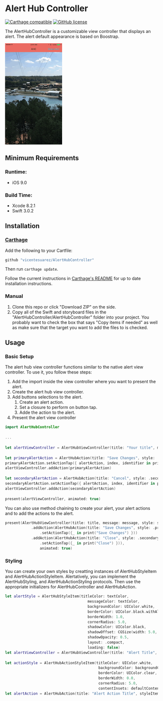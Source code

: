 # Alert Hub Controller
[![Carthage compatible](https://img.shields.io/badge/Carthage-compatible-4BC51D.svg?style=flat)](https://github.com/Carthage/Carthage)
[![GitHub license](https://img.shields.io/badge/license-MIT-lightgrey.svg)](./LICENSE)

The AlertHubController is a customizable view controller that displays an alert. The alert default appearance is based on Boostrap.

![Alert Hub Controller Demo](media/AlertHubControllerDemo.gif?raw=true "Alert Hub Controller Demo")

## Minimum Requirements

### Runtime:
- iOS 9.0

### Build Time:
- Xcode 8.2.1
- Swift 3.0.2

## Installation

### [Carthage]

[Carthage]: https://github.com/Carthage/Carthage

Add the following to your Cartfile:

```ruby
github "vicentesuarez/AlertHubController"
```

Then run `carthage update`.

Follow the current instructions in [Carthage's README][carthage-installation]
for up to date installation instructions.

[carthage-installation]: https://github.com/Carthage/Carthage/blob/master/README.md

### Manual

1. Clone this repo or click "Download ZIP" on the side.
2. Copy all of the Swift and storyboard files in the "AlertHubController/AlertHubController" folder into your project. You probably want to check the box that says "Copy items if needed" as well as make sure that the target you want to add the files to is checked.

## Usage

### Basic Setup

The alert hub view controller functions similar to the native alert view controller. To use it, you follow these steps:

1. Add the import inside the view controller where you want to present the alert.
2. Create the alert hub view controller.
3. Add buttons selections to the alert.
    1. Create an alert action.
    2. Set a closure to perform on button tap.
    3. Adde the action to the alert.
3. Present the alert view controller

```swift
import AlertHubController

...

let alertViewController = AlertHubViewController(title: "Your title", message: "Your message", style: .compact)

let primaryAlertAction = AlertHubAction(title: "Save Changes", style: .primary)
primaryAlertAction.setActionTap({ alertAction, index, identifier in print("Save Changes") })
alertViewController.addAction(primaryAlertAction)

let secondaryAlertAction = AlertHubAction(title: "Cancel", style: .secondary)
secondaryAlertAction.setActionTap({ alertAction, index, identifier in print("Save Changes") })
alertViewController.addAction(secondaryAlertAction)

present(alertViewController, animated: true)
```

You can also use method chaining to create your alert, your alert actions and to add the actions to the alert.

```swift
present(AlertHubViewController(title: title, message: message, style: style)
            .addAction(AlertHubAction(title: "Save Changes", style: .primary)
                .setActionTap({_ in print("Save Changes") }))
            .addAction(AlertHubAction(title: "Close", style: .secondary)
                .setActionTap({_ in print("Close") })),
                animated: true)
```

### Styling

You can create your own styles by creatting instances of AlertHubStyleItem and AlertHubActionStyleItem. Alertatively, you can implement the AlertHubStyling, and AlertHubActionStyling protocols. Then use the appropriate initializers for AlertHubController and AlertHubAction.

```swift
let alertStyle = AlertHubStyleItem(titleColor: textColor,
                                      messageColor: textColor,
                                      backgroundColor: UIColor.white,
                                      borderColor: UIColor.black.withAlphaComponent(0.2),
                                      borderWidth: 1.0,
                                      cornerRadius: 5.0,
                                      shadowColor: UIColor.black,
                                      shadowOffset: CGSize(width: 5.0, height: 5.0),
                                      shadowOpacity: 0.5,
                                      layout: .compact,
                                      loading: false)
let alertViewController = AlertHubViewController(title: "Alert Title", message: "Alert Message", styleItem: alertStyle)

let actionStyle = AlertHubActionStyleItem(titleColor: UIColor.white,
                                           backgroundColor: backgroundColor,
                                           borderColor: UIColor.clear,
                                           borderWidth: 0.0,
                                           cornerRadius: 5.0,
                                           contentInsets: defaultContentInsets)
let alertAction = AlertHubAction(title: "Alert Action Title", styleItem: actionStyle)

```